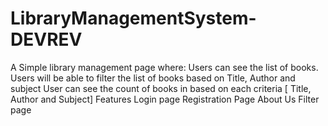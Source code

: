 # LibraryManagementSystem-DEVREV
A Simple library management page where: 
  Users can see the list of books.
  Users will be able to filter the list of books based on Title, Author and subject
  User can see the count of books in based on each criteria [ Title, Author and Subject]
Features
  Login page
  Registration Page
  About Us
  Filter page
  
  
